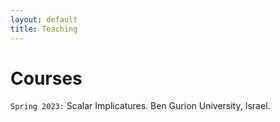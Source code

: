 ```yaml
---
layout: default
title: Teaching
---
```






# Courses

`Spring 2023:` Scalar Implicatures. Ben Gurion University, Israel. 


